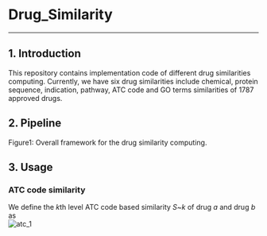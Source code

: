 # Drug_Similarity
------------------
## 1. Introduction
This repository contains implementation code of different drug similarities computing. Currently, we have six drug similarities include chemical, protein sequence, indication, pathway, ATC code and GO terms similarities of 1787 approved drugs.

## 2. Pipeline
Figure1: Overall framework for the drug similarity computing.
## 3. Usage

### ATC code similarity 
We define the *k*th level ATC code based similarity *S~k* of drug *a* and drug *b* as      
![atc_1](https://latex.codecogs.com/svg.image?S_k(a,b)=\frac{ATC_k(a)\cap&space;ATC_k(b)}{ATC_k(a)\cup&space;ATC_k(b)})
